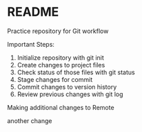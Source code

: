 # README #
Practice repository for Git workflow

Important Steps:
1. Initialize repository with git init
2. Create changes to project files 
3. Check status of those files with git status
4. Stage changes for commit
5. Commit changes to version history 
6. Review previous changes with git log 

Making additional changes to Remote

another change